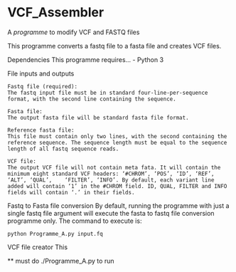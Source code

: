 # VCF_Assembler
A *programme* to modify VCF and FASTQ files

This programme converts a fastq file to a fasta file and creates VCF files.

Dependencies
This programme requires…
	- Python 3

File inputs and outputs

	Fastq file (required):
	The fastq input file must be in standard four-line-per-sequence format, with the second line containing the sequence.

	Fasta file:
	The output fasta file will be standard fasta file format.

	Reference fasta file:
	This file must contain only two lines, with the second containing the reference sequence. The sequence length must be equal to the sequence length of all fastq sequence reads.

	VCF file:
	The output VCF file will not contain meta fata. It will contain the minimum eight standard VCF headers: ‘#CHROM’, ‘POS’, ‘ID’, ‘REF’, ‘ALT’, ‘QUAL’, 	‘FILTER’, ‘INFO’. By default, each variant line added will contain ‘1’ in the #CHROM field. ID, QUAL, FILTER and INFO fields will contain ‘.’ in their fields.

Fastq to Fasta file conversion
By default, running the programme with just a single fastq file argument will execute the fasta to fastq file conversion programme only. The command to execute is:

	python Programme_A.py input.fq


VCF file creator
This 


** must do ./Programme_A.py   to run 